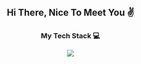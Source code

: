 <h2 align="center">Hi There, Nice To Meet You ✌</h2>

<h3 align="center">My Tech Stack 💻</h3>
<p align="center">
  <a href="https://skillicons.dev">
    <img src="https://skillicons.dev/icons?i=html,css,js,php,mysql,python,c,cs,cpp,java,react" />
  </a>
</p>

